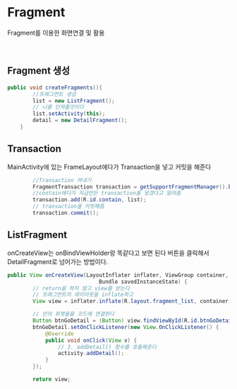 # Fragment
Fragment를 이용한 화면연결 및 활용

<br/>

## Fragment 생성


```java
public void createFragments(){
        //프래그먼트 생성
        list = new ListFragment();
        // 나를 던져줄것이다
        list.setActivity(this);
        detail = new DetailFragment();
    }
```

## Transaction
MainActivity에 있는 FrameLayout에다가 Transaction을 넣고 커밋을 해준다
```java
        //Transaction 꺼내기
        FragmentTransaction transaction = getSupportFragmentManager().beginTransaction();
        //contain에다가 지금만든 transaction을 넣겠다고 알려줌
        transaction.add(R.id.contain, list);
        // transaction을 커밋해줌
        transaction.commit();
```

## ListFragment
onCreateView는 onBindViewHolder랑 똑같다고 보면 된다
버튼을 클릭해서 DetailFragment로 넘어가는 방법이다.

```java
public View onCreateView(LayoutInflater inflater, ViewGroup container,
                             Bundle savedInstanceState) {
        // return을 하지 않고 view를 받는다
        // 프래그먼트의 레이아웃을 inflate하고
        View view = inflater.inflate(R.layout.fragment_list, container, false);

        // 안의 위젯들을 코드에 연결한다
        Button btnGoDetail = (Button) view.findViewById(R.id.btnGoDetail);
        btnGoDetail.setOnClickListener(new View.OnClickListener() {
            @Override
            public void onClick(View v) {
                // 3. addDetail() 함수를 호출해준다
                activity.addDetail();
            }
        });

        return view;
```
